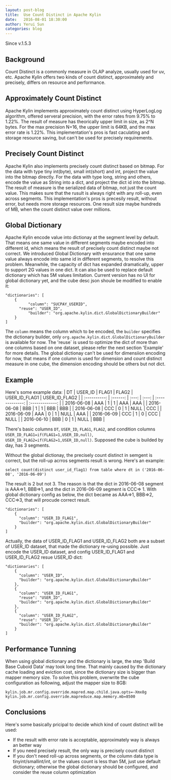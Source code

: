 ```yaml
---
layout: post-blog
title:  Use Count Distinct in Apache Kylin
date:   2016-08-01 18:30:00
author: Yerui Sun 
categories: blog
---
```


Since v.1.5.3

## Background
Count Distinct is a commonly measure in OLAP analyze, usually used for uv, etc. Apache Kylin offers two kinds of count distinct, approximately and precisely, differs on resource and performance.

## Approximately Count Distinct
Apache Kylin implements approximately count distinct using HyperLogLog algorithm, offered serveral precision, with the error rates from 9.75% to 1.22%. 
The result of measure has theorically upper limit in size, as 2^N bytes. For the max precision N=16, the upper limit is 64KB, and the max error rate is 1.22%. 
This implementation's pros is fast caculating and storage resource saving, but can't be used for precisely requirements.

## Precisely Count Distinct
Apache Kylin also implements precisely count distinct based on bitmap. For the data with type tiny int(byte), small int(short) and int, project the value into the bitmap directly. For the data with type long, string and others, encode the value as String into a dict, and project the dict id into the bitmap.
The result of measure is the serialized data of bitmap, not just the count value. This makes sure that the rusult is always right with any roll-up, even across segments.
This implementation's pros is precesily result, without error, but needs more storage resources. One result size maybe hundreds of MB, when the count distinct value over millions.

## Global Dictionary
Apache Kylin encode value into dictionay at the segment level by default. That means one same value in different segments maybe encoded into different id, which means the result of precisely count distinct maybe not correct.
We introduced Global Dictionary with ensurance that one same value always encode into same id in different segments, to resolve this problem. Meanwhile, the capacity of dict has expanded dramatically, upper to support 2G values in one dict. It can also be used to replace default dictionary which has 5M values limitation.
Current version has no UI for global dictionary yet, and the cube desc json shoule be modified to enable it:

```
"dictionaries": [
    {
          "column": "SUCPAY_USERID",
	  "reuse": "USER_ID",
          "builder": "org.apache.kylin.dict.GlobalDictionaryBuilder"
    }
]
```

The `column` means the column which to be encoded, the `builder` specifies the dictionary builder, only `org.apache.kylin.dict.GlobalDictionaryBuilder` is available for now.
The 'reuse` is used to optimize the dict of more than one columns based on one dataset, please refer the next section 'Example' for more details.
The global dictionay can't be used for dimensiion encoding for now, that means if one column is used for dimension and count distinct measure in one cube, the dimension encoding should be others but not dict.

## Example
Here's some example data:
| DT           | USER\_ID | FLAG1 | FLAG2 | USER\_ID\_FLAG1 | USER\_ID\_FLAG2 |
| :----------: | :------: | :---: | :---: | :-------------: | :-------------: |
| 2016-06-08   | AAA      | 1     | 1     | AAA             | AAA             |
| 2016-06-08   | BBB      | 1     | 1     | BBB             | BBB             |
| 2016-06-08   | CCC      | 0     | 1     | NULL            | CCC             |
| 2016-06-09   | AAA      | 0     | 1     | NULL            | AAA             |
| 2016-06-09   | CCC      | 1     | 0     | CCC             | NULL            |
| 2016-06-10   | BBB      | 0     | 1     | NULL            | BBB             |

There's basic columns `DT`, `USER_ID`, `FLAG1`, `FLAG2`, and condition columns `USER_ID_FLAG1=if(FLAG1=1,USER_ID,null)`, `USER_ID_FLAG2=if(FLAG2=1,USER_ID,null)`. Supposed the cube is builded by day, has 3 segments.

Without the global dictionay, the precisely count distinct in semgent is correct, but the roll-up acrros segments result is wrong. Here's an example:

```
select count(distinct user_id_flag1) from table where dt in ('2016-06-08', '2016-06-09')
```
The result is 2 but not 3. The reason is that the dict in 2016-06-08 segment is AAA=>1, BBB=>1, and the dict in 2016-06-09 segment is CCC=> 1.
With global dictionary config as below, the dict became as AAA=>1, BBB=>2, CCC=>3, that will procude correct result.
```
"dictionaries": [
    {
      "column": "USER_ID_FLAG1",
      "builder": "org.apache.kylin.dict.GlobalDictionaryBuilder"
    }
]
```

Actually, the data of USER_ID_FLAG1 and USER_ID_FLAG2 both are a subset of USER_ID dataset, that made the dictionary re-using possible. Just encode the USER_ID dataset, and config USER_ID_FLAG1 and USER_ID_FLAG2 resue USER_ID dict:
```
"dictionaries": [
    {
      "column": "USER_ID",
      "builder": "org.apache.kylin.dict.GlobalDictionaryBuilder"
    },
    {
      "column": "USER_ID_FLAG1",
      "reuse": "USER_ID",
      "builder": "org.apache.kylin.dict.GlobalDictionaryBuilder"
    },
    {
      "column": "USER_ID_FLAG2",
      "reuse": "USER_ID",
      "builder": "org.apache.kylin.dict.GlobalDictionaryBuilder"
    }
]
```

## Performance Tunning
When using global dictionary and the dictionary is large, the step 'Build Base Cuboid Data' may took long time. That mainly caused by the dictionary cache loading and eviction cost, since the dictionary size is bigger than mapper memory size. To solve this problem, overwrite the cube configuration as following, adjust the mapper size to 8GB:
```
kylin.job.mr.config.override.mapred.map.child.java.opts=-Xmx8g
kylin.job.mr.config.override.mapreduce.map.memory.mb=8500
```

## Conclusions
Here's some basically pricipal to decide which kind of count distinct will be used:
 - If the result with error rate is acceptable, approximately way is always an better way
 - If you need precisely result, the only way is precisely count distinct
 - If you don't need roll-up across segments, or the column data type is tinyint/smallint/int, or the values count is less than 5M, just use default dictionary; otherwise the global dictionary should be configured, and consider the reuse column optimization
